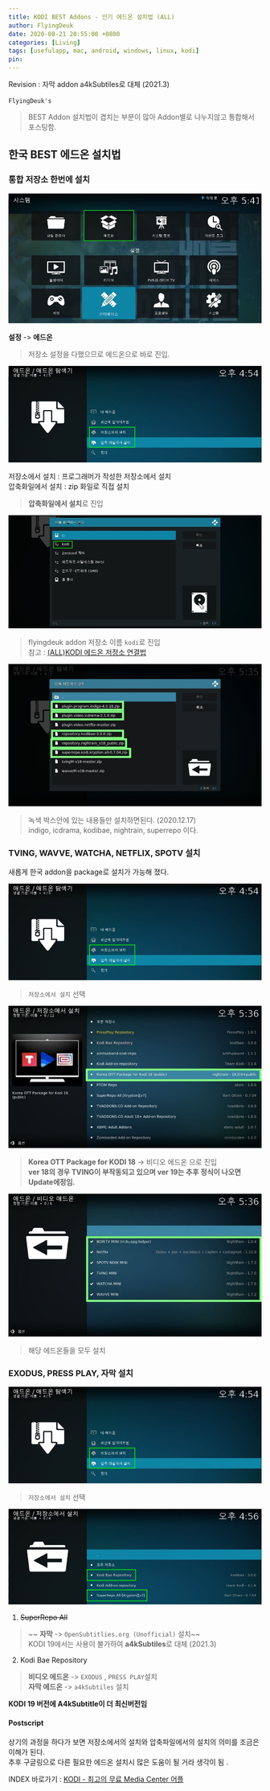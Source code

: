 ```yaml
---
title: KODI BEST Addons - 인기 에드온 설치법 (ALL)
author: FlyingDeuk
date: 2020-08-21 20:55:00 +0800
categories: [Living]
tags: [usefulapp, mac, android, windows, linux, kodi]
pin:
---
```


Revision : 자막 addon a4kSubtiles로 대체 (2021.3)

`FlyingDeuk's`
> BEST Addon 설치법이 겹치는 부분이 많아 Addon별로 나누지않고 통합해서 포스팅함.

## 한국 BEST 에드온 설치법

### 통합 저장소 한번에 설치
![kodi_addon](/img/living/kodi/kodi_setup_main_addon.jpg)

**설정** -> **에드온** <br>
>저장소 설정을 다했으므로 에드온으로 바로 진입.

![kodi_addon](/img/living/kodi/kodi_addon.jpg)

저장소에서 설치 : 프로그래머가 작성한 저장소에서 설치 <br>
압축화일에서 설치 : zip 화일로 직접 설치 <br>
>**압축화일에서 설치**로 진입

![kodi_addon](/img/living/kodi/kodi_flyingdeuk1.jpg)
> flyingdeuk addon 저장소 이름 `kodi`로 진입 <br>
참고 : [(ALL)KODI 에드온 저정소 연결법](/posts/KODI-addon/)

![kodi_addon](/img/living/kodi/kodi_flyingdeuk.jpg)
> 녹색 박스안에 있는 내용들만 설치하면된다. (2020.12.17) <br>
indigo, icdrama, kodibae, nightrain, superrepo 이다. <br>


### TVING, WAVVE, WATCHA, NETFLIX, SPOTV 설치
새롭게 한국 addon을 package로 설치가 가능해 졌다.

![kodi_addon](/img/living/kodi/kodi_addon.jpg)
> `저장소에서 설치` 선택 <br>

![kodi_addon](/img/living/kodi/kodi_ko1.jpg)
> **Korea OTT Package for KODI 18** -> 비디오 에드온 으로 진입 <br>
**ver 18의 경우 TVING이 부작동되고 있으며 ver 19는 추후 정식이 나오면 Update에정임.**

![kodi_addon](/img/living/kodi/kodi_ko.jpg)
> 해당 에드온들을 모두 설치



### EXODUS, PRESS PLAY, 자막 설치

![kodi_addon](/img/living/kodi/kodi_addon.jpg)
> `저장소에서 설치` 선택 <br>

![kodi_addon](/img/living/kodi/kodi_repo.jpg)

1. ~~SuperRepo All~~
> ~~ **자막** -> `OpenSubtitlies.org (Unofficial)` 설치~~ <br>
KODI 19에서는 사용이 불가하여 **a4kSubtiles**로 대체 (2021.3)

2. Kodi Bae Repository
> **비디오 에드온** -> `EXODUS` , `PRESS PLAY`설치 <br>
 **자막 에드온** -> `a4kSubtiles` 설치

 **KODI 19 버전에 A4kSubtitle이 더 최신버전임**

#### Postscript
상기의 과정을 하다가 보면 저장소에서의 설치와 압축파일에서의 설치의 의미를 조금은 이해가 된다. <br>
추후 구글링으로 다른 필요한 에드온 설치시 많은 도움이 될 거라 생각이 됨 .

INDEX 바로가기 : [KODI - 최고의 무료 Media Center 어플](/posts/KODI/)
